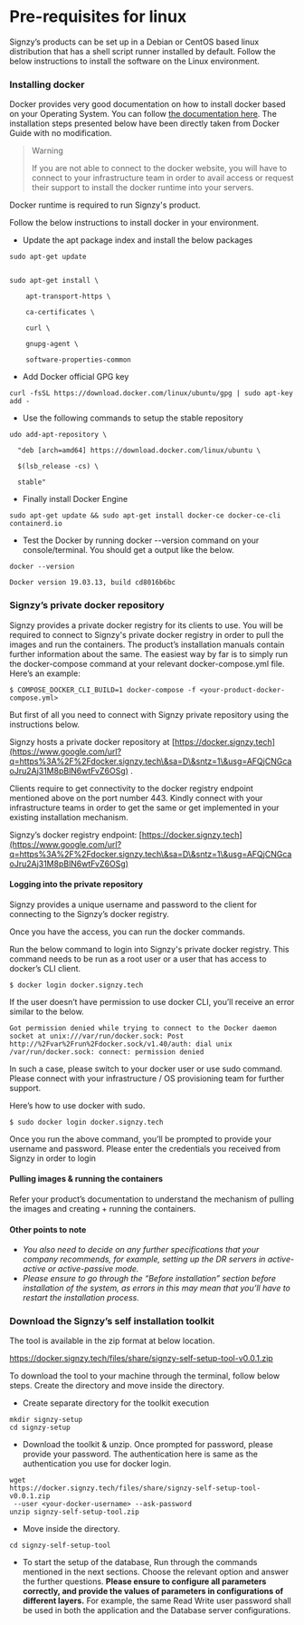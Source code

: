 # Pre-requisites for linux

Signzy’s products can be set up in a Debian or CentOS based linux distribution that has a shell script runner installed by default. Follow the below instructions to install the software on the Linux environment.

### Installing docker <a href="#h.vye1nasl6drp" id="h.vye1nasl6drp"></a>

Docker provides very good documentation on how to install docker based on your Operating System. You can follow [the documentation here](https://www.google.com/url?q=https%3A%2F%2Fdocs.docker.com%2Fget-docker%2F\&sa=D\&sntz=1\&usg=AFQjCNGJd5XHuwmda77amUeBaKluPF\_aNA). The installation steps presented below have been directly taken from Docker Guide with no modification.

> Warning
>
> If you are not able to connect to the docker website, you will have to connect to your infrastructure team in order to avail access or request their support to install the docker runtime into your servers.

Docker runtime is required to run Signzy's product.

Follow the below instructions to install docker in your environment.

* Update the apt package index and install the below packages

```
sudo apt-get update


sudo apt-get install \

    apt-transport-https \

    ca-certificates \

    curl \

    gnupg-agent \

    software-properties-common
```

* Add Docker official GPG key

```
curl -fsSL https://download.docker.com/linux/ubuntu/gpg | sudo apt-key add -
```

* Use the following commands to setup the stable repository

```
udo add-apt-repository \

  "deb [arch=amd64] https://download.docker.com/linux/ubuntu \

  $(lsb_release -cs) \

  stable"
```

* Finally install Docker Engine

```
sudo apt-get update && sudo apt-get install docker-ce docker-ce-cli containerd.io
```

* Test the Docker by running docker --version command on your console/terminal. You should get a output like the below.

```
docker --version

Docker version 19.03.13, build cd8016b6bc
```

### Signzy’s private docker repository <a href="#h.40mszuaoipbl" id="h.40mszuaoipbl"></a>

Signzy provides a private docker registry for its clients to use. You will be required to connect to Signzy's private docker registry in order to pull the images and run the containers. The product’s installation manuals contain further information about the same. The easiest way by far is to simply run the docker-compose command at your relevant docker-compose.yml file. Here’s an example:

```
$ COMPOSE_DOCKER_CLI_BUILD=1 docker-compose -f <your-product-docker-compose.yml> 
```

But first of all you need to connect with Signzy private repository using the instructions below.

Signzy hosts a private docker repository at [https://docker.signzy.tech](https://www.google.com/url?q=https%3A%2F%2Fdocker.signzy.tech\&sa=D\&sntz=1\&usg=AFQjCNGcaoJru2Aj31M8pBlN6wtFvZ6OSg) .

Clients require to get connectivity to the docker registry endpoint mentioned above on the port number 443. Kindly connect with your infrastructure teams in order to get the same or get implemented in your existing installation mechanism.

Signzy’s docker registry endpoint: [https://docker.signzy.tech](https://www.google.com/url?q=https%3A%2F%2Fdocker.signzy.tech\&sa=D\&sntz=1\&usg=AFQjCNGcaoJru2Aj31M8pBlN6wtFvZ6OSg)

#### Logging into the private repository <a href="#h.7vobs3dbaep5" id="h.7vobs3dbaep5"></a>

Signzy provides a unique username and password to the client for connecting to the Signzy’s docker registry.

Once you have the access, you can run the docker commands.

Run the below command to login into Signzy's private docker registry. This command needs to be run as a root user or a user that has access to docker’s CLI client.

```
$ docker login docker.signzy.tech
```

If the user doesn’t have permission to use docker CLI, you’ll receive an error similar to the below.

```
Got permission denied while trying to connect to the Docker daemon socket at unix:///var/run/docker.sock: Post http://%2Fvar%2Frun%2Fdocker.sock/v1.40/auth: dial unix /var/run/docker.sock: connect: permission denied
```

In such a case, please switch to your docker user or use sudo command. Please connect with your infrastructure / OS provisioning team for further support.

Here’s how to use docker with sudo.

```
$ sudo docker login docker.signzy.tech
```

Once you run the above command, you’ll be prompted to provide your username and password. Please enter the credentials you received from Signzy in order to login

#### Pulling images & running the containers <a href="#h.nt3wg778oqa7" id="h.nt3wg778oqa7"></a>

Refer your product’s documentation to understand the mechanism of pulling the images and creating + running the containers.

#### Other points to note <a href="#h.8g11xrz26ng" id="h.8g11xrz26ng"></a>

* _You also need to decide on any further specifications that your company recommends, for example, setting up the DR servers in active-active or active-passive mode._
* _Please ensure to go through the “Before installation” section before installation of the system, as errors in this may mean that you’ll have to restart the installation process._

### Download the Signzy’s self installation toolkit <a href="#h.tornmj7772b" id="h.tornmj7772b"></a>

The tool is available in the zip format at below location.

https://docker.signzy.tech/files/share/signzy-self-setup-tool-v0.0.1.zip

To download the tool to your machine through the terminal, follow below steps. Create the directory and move inside the directory.

* Create separate directory for the toolkit execution

```
mkdir signzy-setup
cd signzy-setup
```

* Download the toolkit & unzip. Once prompted for password, please provide your password. The authentication here is same as the authentication you use for docker login.

```
wget 
https://docker.signzy.tech/files/share/signzy-self-setup-tool-v0.0.1.zip
 --user <your-docker-username> --ask-password
unzip signzy-self-setup-tool.zip
```

* Move inside the directory.

```
cd signzy-self-setup-tool
```

* To start the setup of the database, Run through the commands mentioned in the next sections. Choose the relevant option and answer the further questions. **Please ensure to configure all parameters correctly, and provide the values of parameters in configurations of different layers.** For example, the same Read Write user password shall be used in both the application and the Database server configurations.

